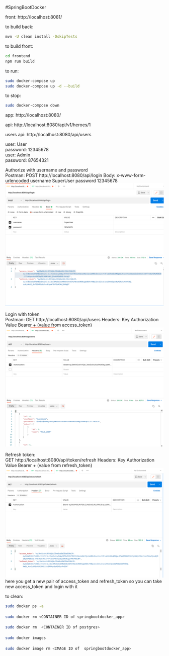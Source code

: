 
#SpringBootDocker


front: http://localhost:8081/

to build back:
```bash
mvn -U clean install -DskipTests
```
to build front:
```bash
cd frontend
npm run build
```
to run:
```bash
sudo docker-compose up
sudo docker-compose up -d --build
```
to stop:
```bash
sudo docker-compose down
```
app: http://localhost:8080/

api: http://localhost:8080/api/v1/heroes/1

users api: http://localhost:8080/api/users

user: User  
password: 12345678  
user: Admin  
password: 87654321

Authorize with username and password  
Postman:
POST http://localhost:8080/api/login
Body:
x-www-form-urlencoded
username SuperUser
password 12345678
![](pics/post.png)

Login with token  
Postman:
GET http://localhost:8080/api/users
Headers:
Key Authorization
Value Bearer + (value from access_token)
![](pics/get.png)

Refresh token:  
GET http://localhost:8080/api/token/refresh
Headers:
Key Authorization
Value Bearer + (value from refresh_token)
![](pics/refreshToken.png)
here you get a new pair of access_token and refresh_token
so you can take new access_token and login with it

to clean:
```bash
sudo docker ps -a

sudo docker rm <CONTAINER ID of springbootdocker_app>

sudo docker rm  <CONTAINER ID of postgres>

sudo docker images

sudo docker image rm <IMAGE ID of  springbootdocker_app>
```
